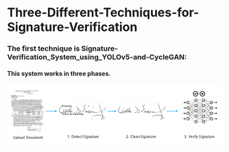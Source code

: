 # Three-Different-Techniques-for-Signature-Verification

### The first technique is Signature-Verification_System_using_YOLOv5-and-CycleGAN:
#### This system works in three phases.
![Pipeline](Images/pipeline.png)